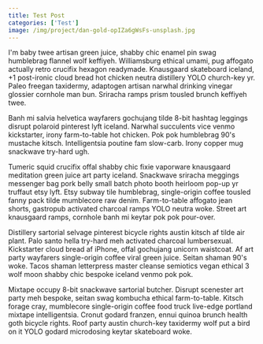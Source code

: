```yaml
---
title: Test Post
categories: ['Test']
image: /img/project/dan-gold-opIZa6gWsFs-unsplash.jpg
---
```


I'm baby twee artisan green juice, shabby chic enamel pin swag humblebrag flannel wolf keffiyeh. Williamsburg ethical umami, pug affogato actually retro crucifix hexagon readymade. Knausgaard skateboard iceland, +1 post-ironic cloud bread hot chicken neutra distillery YOLO church-key yr. Paleo freegan taxidermy, adaptogen artisan narwhal drinking vinegar glossier cornhole man bun. Sriracha ramps prism tousled brunch keffiyeh twee.

Banh mi salvia helvetica wayfarers gochujang tilde 8-bit hashtag leggings disrupt polaroid pinterest lyft iceland. Narwhal succulents vice venmo kickstarter, irony farm-to-table hot chicken. Pok pok humblebrag 90's mustache kitsch. Intelligentsia poutine fam slow-carb. Irony copper mug snackwave try-hard ugh.

Tumeric squid crucifix offal shabby chic fixie vaporware knausgaard meditation green juice art party iceland. Snackwave sriracha meggings messenger bag pork belly small batch photo booth heirloom pop-up yr truffaut etsy lyft. Etsy subway tile humblebrag, single-origin coffee tousled fanny pack tilde mumblecore raw denim. Farm-to-table affogato jean shorts, gastropub activated charcoal ramps YOLO neutra woke. Street art knausgaard ramps, cornhole banh mi keytar pok pok pour-over.

Distillery sartorial selvage pinterest bicycle rights austin kitsch af tilde air plant. Palo santo hella try-hard meh activated charcoal lumbersexual. Kickstarter cloud bread af iPhone, offal gochujang unicorn waistcoat. Af art party wayfarers single-origin coffee viral green juice. Seitan shaman 90's woke. Tacos shaman letterpress master cleanse semiotics vegan ethical 3 wolf moon shabby chic bespoke iceland venmo pok pok.

Mixtape occupy 8-bit snackwave sartorial butcher. Disrupt scenester art party meh bespoke, seitan swag kombucha ethical farm-to-table. Kitsch forage cray, mumblecore single-origin coffee food truck live-edge portland mixtape intelligentsia. Cronut godard franzen, ennui quinoa brunch health goth bicycle rights. Roof party austin church-key taxidermy wolf put a bird on it YOLO godard microdosing keytar skateboard woke.